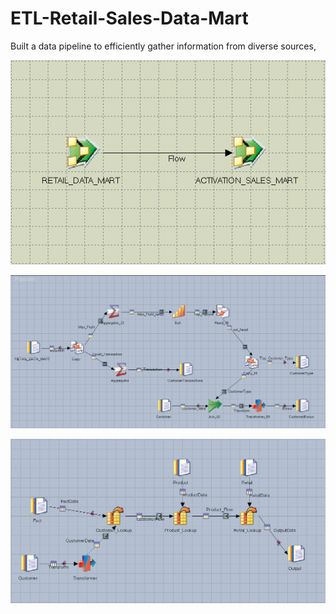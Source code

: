 # ETL-Retail-Sales-Data-Mart
Built a data pipeline to efficiently gather information from diverse sources,

![Sequence](ETL/Sequence.PNG)

![Sales Data Mart](ETL/Activation%20Sales%20Mart.PNG)

![Retail Data Mart](ETL/Retail%20Data%20Mart.PNG)



